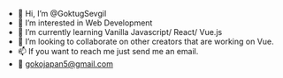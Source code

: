 - 👋 Hi, I’m @GoktugSevgil
- 👀 I’m interested in Web Development
- 🌱 I’m currently learning Vanilla Javascript/ React/ Vue.js
- 💞️ I’m looking to collaborate on other creators that are working on Vue.
- 📫 If you want to reach me just send me an email.
- 📧 gokojapan5@gmail.com

<!---
GoktugS/GoktugS is a ✨ special ✨ repository because its `README.md` (this file) appears on your GitHub profile.
You can click the Preview link to take a look at your changes.
--->
